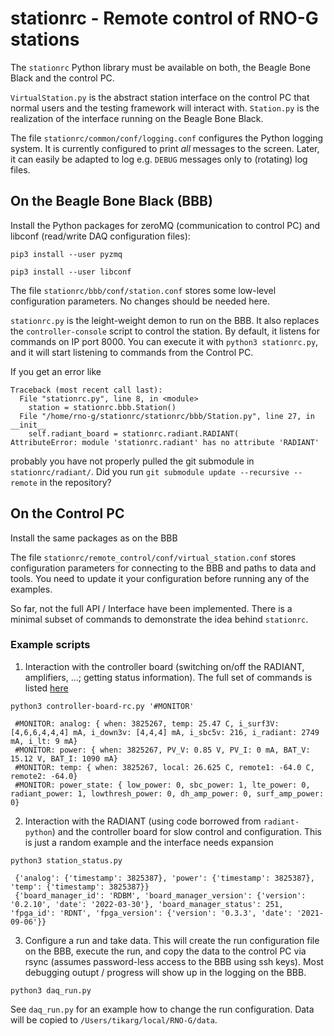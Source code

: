 # stationrc - Remote control of RNO-G stations

The `stationrc` Python library must be available on both, the Beagle Bone Black and the control PC.

`VirtualStation.py` is the abstract station interface on the control PC that normal users and the testing framework will interact with. `Station.py` is the realization of the interface running on the Beagle Bone Black.

The file `stationrc/common/conf/logging.conf` configures the Python logging system. It is currently configured to print *all* messages to the screen. Later, it can easily be adapted to log e.g. `DEBUG` messages only to (rotating) log files.

## On the Beagle Bone Black (BBB)

Install the Python packages for zeroMQ (communication to control PC) and libconf (read/write DAQ configuration files):

`pip3 install --user pyzmq`

`pip3 install --user libconf`

The file `stationrc/bbb/conf/station.conf` stores some low-level configuration parameters. No changes should be needed here.

`stationrc.py` is the leight-weight demon to run on the BBB. It also replaces the `controller-console` script to control the station. By default, it listens for commands on IP port 8000. You can execute it with `python3 stationrc.py`, and it will start listening to commands from the Control PC.

If you get an error like

```
Traceback (most recent call last):
  File "stationrc.py", line 8, in <module>
    station = stationrc.bbb.Station()
  File "/home/rno-g/stationrc/stationrc/bbb/Station.py", line 27, in __init__
    self.radiant_board = stationrc.radiant.RADIANT(
AttributeError: module 'stationrc.radiant' has no attribute 'RADIANT'
```

probably you have not properly pulled the git submodule in `stationrc/radiant/`. Did you run `git submodule update --recursive --remote` in the repository?

## On the Control PC

Install the same packages as on the BBB

The file `stationrc/remote_control/conf/virtual_station.conf` stores configuration parameters for connecting to the BBB and paths to data and tools. You need to update it your configuration before running any of the examples.

So far, not the full API / Interface have been implemented. There is a minimal subset of commands to demonstrate the idea behind `stationrc`.

### Example scripts

1. Interaction with the controller board (switching on/off the RADIANT, amplifiers, ...; getting status information). The full set of commands is listed [here](https://github.com/RNO-G/control-uC/blob/352040e116d034586e8e8c1848d80a4b9bafe6ea/docs/DESIGN.commands)

```
python3 controller-board-rc.py '#MONITOR'

 #MONITOR: analog: { when: 3825267, temp: 25.47 C, i_surf3V: [4,6,6,4,4,4] mA, i_down3v: [4,4,4] mA, i_sbc5v: 216, i_radiant: 2749 mA, i_lt: 9 mA}
 #MONITOR: power: { when: 3825267, PV_V: 0.85 V, PV_I: 0 mA, BAT_V: 15.12 V, BAT_I: 1090 mA}
 #MONITOR: temp: { when: 3825267, local: 26.625 C, remote1: -64.0 C, remote2: -64.0}
 #MONITOR: power_state: { low_power: 0, sbc_power: 1, lte_power: 0, radiant_power: 1, lowthresh_power: 0, dh_amp_power: 0, surf_amp_power: 0}
```

2. Interaction with the RADIANT (using code borrowed from `radiant-python`) and the controller board for slow control and configuration. This is just a random example and the interface needs expansion

```
python3 station_status.py

 {'analog': {'timestamp': 3825387}, 'power': {'timestamp': 3825387}, 'temp': {'timestamp': 3825387}}
 {'board_manager_id': 'RDBM', 'board_manager_version': {'version': '0.2.10', 'date': '2022-03-30'}, 'board_manager_status': 251, 'fpga_id': 'RDNT', 'fpga_version': {'version': '0.3.3', 'date': '2021-09-06'}}
```

3. Configure a run and take data. This will create the run configuration file on the BBB, execute the run, and copy the data to the control PC via rsync (assumes password-less access to the BBB using ssh keys). Most debugging outupt / progress will show up in the logging on the BBB.

```
python3 daq_run.py
```

See `daq_run.py` for an example how to change the run configuration. Data will be copied to `/Users/tikarg/local/RNO-G/data`.
